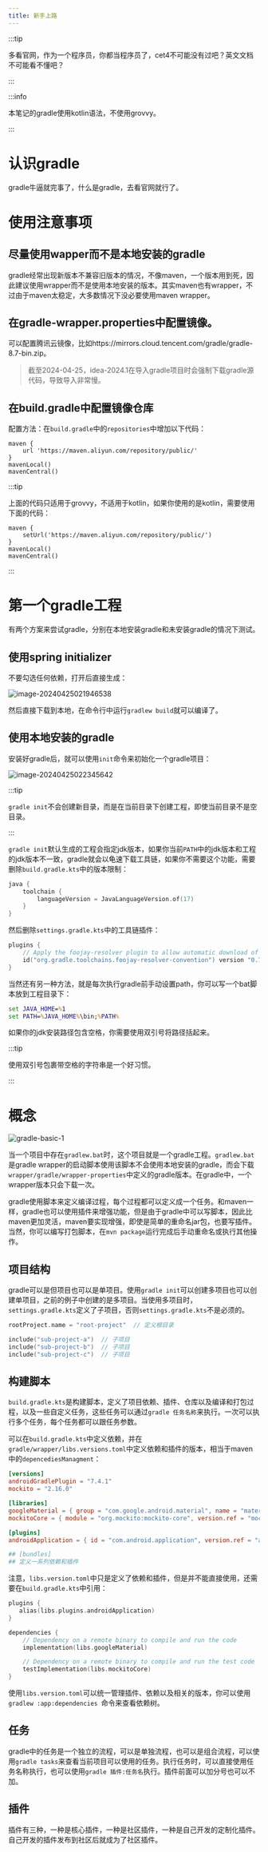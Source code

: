 ```yaml
---
title: 新手上路
---
```


:::tip

多看官网，作为一个程序员，你都当程序员了，cet4不可能没有过吧？英文文档不可能看不懂吧？

:::

:::info

本笔记的gradle使用kotlin语法，不使用grovvy。

:::

# 认识gradle

gradle牛逼就完事了，什么是gradle，去看官网就行了。

# 使用注意事项

## 尽量使用wapper而不是本地安装的gradle

gradle经常出现新版本不兼容旧版本的情况，不像maven，一个版本用到死，因此建议使用wrapper而不是使用本地安装的版本。其实maven也有wrapper，不过由于maven太稳定，大多数情况下没必要使用maven wrapper。

## 在gradle-wrapper.properties中配置镜像。

可以配置腾讯云镜像，比如https\://mirrors.cloud.tencent.com/gradle/gradle-8.7-bin.zip。

> 截至2024-04-25，idea-2024.1在导入gradle项目时会强制下载gradle源代码，导致导入非常慢。

## 在build.gradle中配置镜像仓库

配置方法：在`build.gradle`中的`repositories`中增加以下代码：

```
maven {
    url 'https://maven.aliyun.com/repository/public/'
}
mavenLocal()
mavenCentral()
```

:::tip

上面的代码只适用于grovvy，不适用于kotlin，如果你使用的是kotlin，需要使用下面的代码：

```
maven {
    setUrl('https://maven.aliyun.com/repository/public/')
}
mavenLocal()
mavenCentral()
```

:::

# 第一个gradle工程

有两个方案来尝试gradle，分别在本地安装gradle和未安装gradle的情况下测试。

## 使用spring initializer

不要勾选任何依赖，打开后直接生成：

![image-20240425021946538](https://picture-home.obs.cn-south-1.myhuaweicloud.com/markdown-picture/202404250219663.png)

然后直接下载到本地，在命令行中运行`gradlew build`就可以编译了。

## 使用本地安装的gradle

安装好gradle后，就可以使用`init`命令来初始化一个gradle项目：

![image-20240425022345642](https://picture-home.obs.cn-south-1.myhuaweicloud.com/markdown-picture/202404250223747.png)

:::tip

`gradle init`不会创建新目录，而是在当前目录下创建工程，即使当前目录不是空目录。

:::

`gradle init`默认生成的工程会指定jdk版本，如果你当前`PATH`中的jdk版本和工程的jdk版本不一致，gradle就会以龟速下载工具链，如果你不需要这个功能，需要删除`build.gradle.kts`中的版本限制：

```kotlin
java {
    toolchain {
        languageVersion = JavaLanguageVersion.of(17)
    }
}
```

然后删除`settings.gradle.kts`中的工具链插件：

```kotlin
plugins {
    // Apply the foojay-resolver plugin to allow automatic download of JDKs
    id("org.gradle.toolchains.foojay-resolver-convention") version "0.7.0"
}
```

当然还有另一种方法，就是每次执行gradle前手动设置path，你可以写一个bat脚本放到工程目录下：

```bat
set JAVA_HOME=%1
set PATH=%JAVA_HOME%\bin;%PATH%
```

如果你的jdk安装路径包含空格，你需要使用双引号将路径括起来。

:::tip

使用双引号包裹带空格的字符串是一个好习惯。

:::

# 概念

![gradle-basic-1](https://picture-home.obs.cn-south-1.myhuaweicloud.com/markdown-picture/gradle-basic-1.png)

当一个项目中存在`gradlew.bat`时，这个项目就是一个gradle工程。`gradlew.bat`是gradle wrapper的启动脚本使用该脚本不会使用本地安装的gradle，而会下载`wrapper/gradle/wrapper-properties`中定义的gradle版本。在gradle中，一个wrapper版本只会下载一次。

gradle使用脚本来定义编译过程，每个过程都可以定义成一个任务。和maven一样，gradle也可以使用插件来增强功能，但是由于gradle中可以写脚本，因此比maven更加灵活，maven要实现增强，即使是简单的重命名jar包，也要写插件。当然，你可以编写打包脚本，在`mvn package`运行完成后手动重命名或执行其他操作。

## 项目结构

gradle可以是但项目也可以是单项目。使用`gradle init`可以创建多项目也可以创建单项目，之前的例子中创建的是多项目。当使用多项目时，`settings.gradle.kts`定义了子项目，否则`settings.gradle.kts`不是必须的。

```kotlin
rootProject.name = "root-project"  // 定义根目录

include("sub-project-a")  // 子项目
include("sub-project-b")  // 子项目
include("sub-project-c")  // 子项目
```

## 构建脚本

`build.gradle.kts`是构建脚本，定义了项目依赖、插件、仓库以及编译和打包过程，以及一些自定义任务，这些任务可以通过`gradle 任务名称`来执行。一次可以执行多个任务，每个任务都可以跟任务参数。

可以在`build.gradle.kts`中定义依赖，并在`gradle/wrapper/libs.versions.toml`中定义依赖和插件的版本，相当于maven中的`depencediesManagment`：

```toml
[versions]
androidGradlePlugin = "7.4.1"
mockito = "2.16.0"

[libraries]
googleMaterial = { group = "com.google.android.material", name = "material", version = "1.1.0-alpha05" }
mockitoCore = { module = "org.mockito:mockito-core", version.ref = "mockito" }

[plugins]
androidApplication = { id = "com.android.application", version.ref = "androidGradlePlugin" }

## [bundles]
## 定义一系列依赖和插件
```

注意，`libs.version.toml`中只是定义了依赖和插件，但是并不能直接使用，还需要在`build.gradle.kts`中引用：

```kotlin
plugins {
   alias(libs.plugins.androidApplication)  
}

dependencies {
    // Dependency on a remote binary to compile and run the code
    implementation(libs.googleMaterial)    

    // Dependency on a remote binary to compile and run the test code
    testImplementation(libs.mockitoCore)   
}
```

使用`libs.version.toml`可以统一管理插件、依赖以及相关的版本，你可以使用`gradlew :app:dependencies `命令来查看依赖树。

## 任务

gradle中的任务是一个独立的流程，可以是单独流程，也可以是组合流程，可以使用`gradle tasks`来查看当前项目可以使用的任务。执行任务时，可以直接使用任务名称执行，也可以使用`gradle 插件:任务名`执行。插件前面可以加分号也可以不加。

## 插件

插件有三种，一种是核心插件，一种是社区插件，一种是自己开发的定制化插件。自己开发的插件发布到社区后就成为了社区插件。

